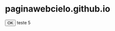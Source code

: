# paginawebcielo.github.io
<button type="button" onclick="botaozao.abrirNovoFluxo();">OK</button>
teste 5
